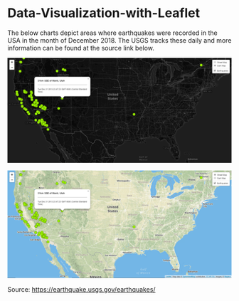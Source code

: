 # Data-Visualization-with-Leaflet
The below charts depict areas where earthquakes were recorded in the USA in the month of December 2018. The USGS tracks these daily and more information can be found at the source link below.

![alt text](https://github.com/mccallkm/Data-Visualization-with-Leaflet/blob/master/darkmap.PNG)



![alt text](https://github.com/mccallkm/Data-Visualization-with-Leaflet/blob/master/streetmap.PNG)



Source: https://earthquake.usgs.gov/earthquakes/

